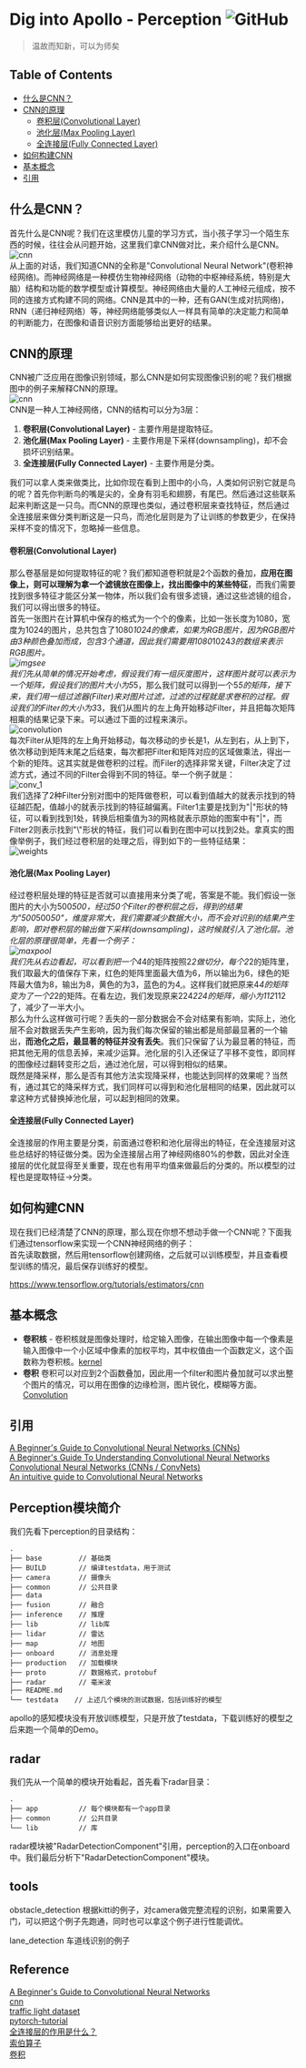 # Dig into Apollo - Perception ![GitHub](https://img.shields.io/github/license/daohu527/Dig-into-Apollo.svg?style=popout)

> 温故而知新，可以为师矣


## Table of Contents
- [什么是CNN？](#cnn)
- [CNN的原理](#cnn_principle)
    - [卷积层(Convolutional Layer)](#convolutional)
    - [池化层(Max Pooling Layer)](#max_pool)
    - [全连接层(Fully Connected Layer)](#fully_connect)
- [如何构建CNN](#how_to)
- [基本概念](#base_concept)
- [引用](#reference)

<a name="cnn" />

## 什么是CNN？
首先什么是CNN呢？我们在这里模仿儿童的学习方式，当小孩子学习一个陌生东西的时候，往往会从问题开始，这里我们拿CNN做对比，来介绍什么是CNN。  
![cnn](img/cnn_qa.jpg)  
从上面的对话，我们知道CNN的全称是"Convolutional Neural Network"(卷积神经网络)。而神经网络是一种模仿生物神经网络（动物的中枢神经系统，特别是大脑）结构和功能的数学模型或计算模型。神经网络由大量的人工神经元组成，按不同的连接方式构建不同的网络。CNN是其中的一种，还有GAN(生成对抗网络)，RNN（递归神经网络）等，神经网络能够类似人一样具有简单的决定能力和简单的判断能力，在图像和语音识别方面能够给出更好的结果。  

<a name="cnn_principle" />

## CNN的原理
CNN被广泛应用在图像识别领域，那么CNN是如何实现图像识别的呢？我们根据图中的例子来解释CNN的原理。  
![cnn](img/cnn.png)  
CNN是一种人工神经网络，CNN的结构可以分为3层：  
1. **卷积层(Convolutional Layer)** - 主要作用是提取特征。
2. **池化层(Max Pooling Layer)** - 主要作用是下采样(downsampling)，却不会损坏识别结果。
3. **全连接层(Fully Connected Layer)** - 主要作用是分类。

我们可以拿人类来做类比，比如你现在看到上图中的小鸟，人类如何识别它就是鸟的呢？首先你判断鸟的嘴是尖的，全身有羽毛和翅膀，有尾巴。然后通过这些联系起来判断这是一只鸟。而CNN的原理也类似，通过卷积层来查找特征，然后通过全连接层来做分类判断这是一只鸟，而池化层则是为了让训练的参数更少，在保持采样不变的情况下，忽略掉一些信息。  

<a name="convolutional" />

#### 卷积层(Convolutional Layer)
那么卷基层是如何提取特征的呢？我们都知道卷积就是2个函数的叠加，**应用在图像上，则可以理解为拿一个滤镜放在图像上，找出图像中的某些特征**，而我们需要找到很多特征才能区分某一物体，所以我们会有很多滤镜，通过这些滤镜的组合，我们可以得出很多的特征。  
首先一张图片在计算机中保存的格式为一个个的像素，比如一张长度为1080，宽度为1024的图片，总共包含了1080*1024的像素，如果为RGB图片，因为RGB图片由3种颜色叠加而成，包含3个通道，因此我们需要用1080*1024*3的数组来表示RGB图片。  
![imgsee](img/imgsee.jpg)  
我们先从简单的情况开始考虑，假设我们有一组灰度图片，这样图片就可以表示为一个矩阵，假设我们的图片大小为5*5，那么我们就可以得到一个5*5的矩阵，接下来，我们用一组过滤器(Filter)来对图片过滤，过滤的过程就是求卷积的过程。假设我们的Filter的大小为3*3，我们从图片的左上角开始移动Filter，并且把每次矩阵相乘的结果记录下来。可以通过下面的过程来演示。  
![convolution](img/convolution.gif)  
每次Filter从矩阵的左上角开始移动，每次移动的步长是1，从左到右，从上到下，依次移动到矩阵末尾之后结束，每次都把Filter和矩阵对应的区域做乘法，得出一个新的矩阵。这其实就是做卷积的过程。而Filer的选择非常关键，Filter决定了过滤方式，通过不同的Filter会得到不同的特征。举一个例子就是：  
![conv_1](img/conv_1.png)  
我们选择了2种Filter分别对图中的矩阵做卷积，可以看到值越大的就表示找到的特征越匹配，值越小的就表示找到的特征越偏离。Filter1主要是找到为"|"形状的特征，可以看到找到1处，转换后相乘值为3的网格就表示原始的图案中有"|"，而Filter2则表示找到"\\"形状的特征，我们可以看到在图中可以找到2处。拿真实的图像举例子，我们经过卷积层的处理之后，得到如下的一些特征结果：  
![weights](img/weights.jpeg)  


<a name="max_pool" />

#### 池化层(Max Pooling Layer)
经过卷积层处理的特征是否就可以直接用来分类了呢，答案是不能。我们假设一张图片的大小为500*500，经过50个Filter的卷积层之后，得到的结果为"500*500*50"，维度非常大，我们需要减少数据大小，而不会对识别的结果产生影响，即对卷积层的输出做下采样(downsampling)，这时候就引入了池化层。池化层的原理很简单，先看一个例子：  
![maxpool](img/maxpool.jpeg)  
我们先从右边看起，可以看到把一个4*4的矩阵按照2*2做切分，每个2*2的矩阵里，我们取最大的值保存下来，红色的矩阵里面最大值为6，所以输出为6，绿色的矩阵最大值为8，输出为8，黄色的为3，蓝色的为4,。这样我们就把原来4*4的矩阵变为了一个2*2的矩阵。在看左边，我们发现原来224*224的矩阵，缩小为112*112了，减少了一半大小。  
那么为什么这样做可行呢？丢失的一部分数据会不会对结果有影响，实际上，池化层不会对数据丢失产生影响，因为我们每次保留的输出都是局部最显著的一个输出，**而池化之后，最显著的特征并没有丢失**。我们只保留了认为最显著的特征，而把其他无用的信息丢掉，来减少运算。池化层的引入还保证了平移不变性，即同样的图像经过翻转变形之后，通过池化层，可以得到相似的结果。  
既然是降采样，那么是否有其他方法实现降采样，也能达到同样的效果呢？当然有，通过其它的降采样方式，我们同样可以得到和池化层相同的结果，因此就可以拿这种方式替换掉池化层，可以起到相同的效果。  


<a name="fully_connect" />

#### 全连接层(Fully Connected Layer)
全连接层的作用主要是分类，前面通过卷积和池化层得出的特征，在全连接层对这些总结好的特征做分类。因为全连接层占用了神经网络80%的参数，因此对全连接层的优化就显得至关重要，现在也有用平均值来做最后的分类的。所以模型的过程也是提取特征->分类。


<a name="how_to" />

## 如何构建CNN
现在我们已经清楚了CNN的原理，那么现在你想不想动手做一个CNN呢？下面我们通过tensorflow来实现一个CNN神经网络的例子：  
首先读取数据，然后用tensorflow创建网络，之后就可以训练模型，并且查看模型训练的情况，最后保存训练好的模型。  

https://www.tensorflow.org/tutorials/estimators/cnn  


<a name="base_concept" />

## 基本概念
* **卷积核** - 卷积核就是图像处理时，给定输入图像，在输出图像中每一个像素是输入图像中一个小区域中像素的加权平均，其中权值由一个函数定义，这个函数称为卷积核。[kernel](https://en.wikipedia.org/wiki/Kernel_(image_processing))  
* **卷积** 卷积可以对应到2个函数叠加，因此用一个filter和图片叠加就可以求出整个图片的情况，可以用在图像的边缘检测，图片锐化，模糊等方面。[Convolution](https://en.wikipedia.org/wiki/Convolution)  


<a name="reference" />

## 引用
[A Beginner's Guide to Convolutional Neural Networks (CNNs)](https://skymind.ai/wiki/convolutional-network)  
[A Beginner's Guide To Understanding Convolutional Neural Networks](https://adeshpande3.github.io/A-Beginner%27s-Guide-To-Understanding-Convolutional-Neural-Networks/)  
[Convolutional Neural Networks (CNNs / ConvNets)](http://cs231n.github.io/convolutional-networks/)  
[An intuitive guide to Convolutional Neural Networks](https://www.freecodecamp.org/news/an-intuitive-guide-to-convolutional-neural-networks-260c2de0a050/)  



<a name="introduction" />

## Perception模块简介

我们先看下perception的目录结构：  
```
.
├── base         // 基础类
├── BUILD        // 编译testdata，用于测试
├── camera       // 摄像头
├── common       // 公共目录
├── data
├── fusion       // 融合
├── inference    // 推理
├── lib          // lib库
├── lidar        // 雷达
├── map          // 地图
├── onboard      // 消息处理
├── production   // 加载模块
├── proto        // 数据格式，protobuf
├── radar        // 毫米波
├── README.md
└── testdata    // 上述几个模块的测试数据，包括训练好的模型
```
apollo的感知模块没有开放训练模型，只是开放了testdata，下载训练好的模型之后来跑一个简单的Demo。  

## radar
我们先从一个简单的模块开始看起，首先看下radar目录：  
```
.
├── app          // 每个模块都有一个app目录
├── common       // 公共目录
└── lib          // 库
```




radar模块被"RadarDetectionComponent"引用，perception的入口在onboard中。我们最后分析下"RadarDetectionComponent"模块。  


## tools
obstacle_detection 根据kitti的例子，对camera做完整流程的识别，如果需要入门，可以把这个例子先跑通，同时也可以拿这个例子进行性能调优。  

lane_detection 车道线识别的例子


## Reference
[A Beginner's Guide to Convolutional Neural Networks](https://skymind.ai/wiki/convolutional-network)  
[cnn](https://cs231n.github.io/convolutional-networks/)  
[traffic light dataset](https://hci.iwr.uni-heidelberg.de/node/6132/download/3d66608cfb112934ef40175e9a20c81f)  
[pytorch-tutorial](https://github.com/yunjey/pytorch-tutorial)  
[全连接层的作用是什么？](https://www.zhihu.com/question/41037974)  
[索伯算子](https://zh.wikipedia.org/wiki/%E7%B4%A2%E8%B2%9D%E7%88%BE%E7%AE%97%E5%AD%90)  
[卷积](https://zh.wikipedia.org/wiki/%E5%8D%B7%E7%A7%AF)  

